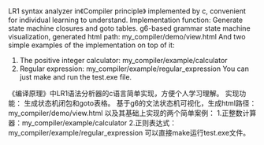 LR1 syntax analyzer in《Compiler principle》 implemented by c, convenient for individual learning to understand.
Implementation function:
Generate state machine closures and goto tables.
g6-based grammar state machine visualization, generated html path: my_compiler/demo/view.html
And two simple examples of the implementation on top of it:
1. The positive integer calculator: my_compiler/example/calculator
2. Regular expression: my_compiler/example/regular_expression
You can just make and run the test.exe file.
 
《编译原理》中LR1语法分析器的c语言简单实现，方便个人学习理解。
实现功能：
  生成状态机闭包和goto表格。
  基于g6的文法状态机可视化，生成html路径：my_compiler/demo/view.html
以及其基础上实现的两个简单案例：
 1.正整数计算器：my_compiler/example/calculator
 2.正则表达式：my_compiler/example/regular_expression
 可以直接make运行test.exe文件。
